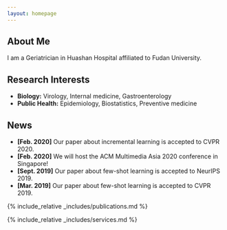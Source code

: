 ```yaml
---
layout: homepage
---
```


## About Me

I am a Geriatrician in Huashan Hospital affiliated to Fudan University.

## Research Interests

- **Biology:** Virology, Internal medicine, Gastroenterology
- **Public Health:** Epidemiology, Biostatistics, Preventive medicine

## News

- **[Feb. 2020]** Our paper about incremental learning is accepted to CVPR 2020.
- **[Feb. 2020]** We will host the ACM Multimedia Asia 2020 conference in Singapore!
- **[Sept. 2019]** Our paper about few-shot learning is accepted to NeurIPS 2019.
- **[Mar. 2019]** Our paper about few-shot learning is accepted to CVPR 2019.

{% include_relative _includes/publications.md %}

{% include_relative _includes/services.md %}
